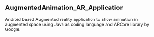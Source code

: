 ## AugmentedAnimation_AR_Application

Android based Augmented reality application to show animation in augmented space using Java as coding language and ARCore library by Google.
